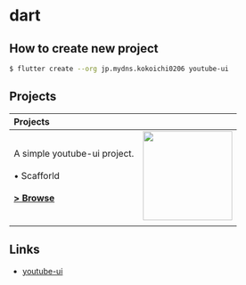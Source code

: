 # dart


How to create new project
------------

``` sh
$ flutter create --org jp.mydns.kokoichi0206 youtube-ui
```


Projects
------------

| Projects |  |
|:-----|:---------:|
| A simple youtube-ui project.<br><br> • Scafforld<br><br>**[> Browse](youtube_ui)** | <img src="readme/youtube-ui.gif" width="160"> |  
|  |  |  



Links
------------

- [youtube-ui](https://www.youtube.com/watch?v=VVDL10mAfWc&ab_channel=CodingisLove)
